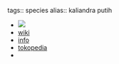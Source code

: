 tags:: species
alias:: kaliandra putih

- ![](https://peach-geographical-bat-397.mypinata.cloud/ipfs/QmQ68xBZxaRGkxB7S8SZwpskQZNTsqx8Xh3sqF1NYCVNfG)
- [wiki](https://id.wikipedia.org/wiki/Kaliandra_putih)
- [info](http://www.plantsofasia.com/index/zapoteca_tetragona/0-427)
- [tokopedia](https://www.tokopedia.com/anakpohon/benih-bibit-biji-kaliandra-putih-untuk-pakan-ternak-penghasil-madu-10-biji?extParam=ivf%3Dfalse%26src%3Dsearch)
-